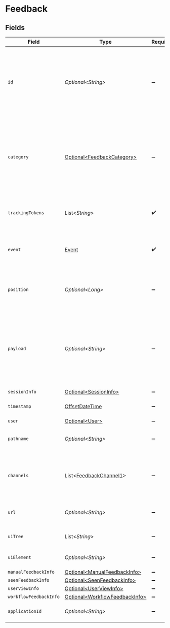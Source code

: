 # Feedback


## Fields

| Field                                                                                                                                                                                                              | Type                                                                                                                                                                                                               | Required                                                                                                                                                                                                           | Description                                                                                                                                                                                                        |
| ------------------------------------------------------------------------------------------------------------------------------------------------------------------------------------------------------------------ | ------------------------------------------------------------------------------------------------------------------------------------------------------------------------------------------------------------------ | ------------------------------------------------------------------------------------------------------------------------------------------------------------------------------------------------------------------ | ------------------------------------------------------------------------------------------------------------------------------------------------------------------------------------------------------------------ |
| `id`                                                                                                                                                                                                               | *Optional\<String>*                                                                                                                                                                                                | :heavy_minus_sign:                                                                                                                                                                                                 | Universally unique identifier of the event. To allow for reliable retransmission, only the earliest received event of a given UUID is considered valid by the server and subsequent are ignored.                   |
| `category`                                                                                                                                                                                                         | [Optional\<FeedbackCategory>](../../models/components/FeedbackCategory.md)                                                                                                                                         | :heavy_minus_sign:                                                                                                                                                                                                 | The feature category to which the feedback applies. These should be broad product areas such as Announcements, Answers, Search, etc. rather than specific components or UI treatments within those areas.          |
| `trackingTokens`                                                                                                                                                                                                   | List\<*String*>                                                                                                                                                                                                    | :heavy_check_mark:                                                                                                                                                                                                 | A list of server-generated trackingTokens to which this event applies.                                                                                                                                             |
| `event`                                                                                                                                                                                                            | [Event](../../models/components/Event.md)                                                                                                                                                                          | :heavy_check_mark:                                                                                                                                                                                                 | The action the user took within a Glean client with respect to the object referred to by the given `trackingToken`.                                                                                                |
| `position`                                                                                                                                                                                                         | *Optional\<Long>*                                                                                                                                                                                                  | :heavy_minus_sign:                                                                                                                                                                                                 | Position of the element in the case that the client controls order (such as feed and autocomplete).                                                                                                                |
| `payload`                                                                                                                                                                                                          | *Optional\<String>*                                                                                                                                                                                                | :heavy_minus_sign:                                                                                                                                                                                                 | For type MANUAL_FEEDBACK, contains string of user feedback. For autocomplete, partial query string. For feed, string of user feedback in addition to manual feedback signals extracted from all suggested content. |
| `sessionInfo`                                                                                                                                                                                                      | [Optional\<SessionInfo>](../../models/components/SessionInfo.md)                                                                                                                                                   | :heavy_minus_sign:                                                                                                                                                                                                 | N/A                                                                                                                                                                                                                |
| `timestamp`                                                                                                                                                                                                        | [OffsetDateTime](https://docs.oracle.com/javase/8/docs/api/java/time/OffsetDateTime.html)                                                                                                                          | :heavy_minus_sign:                                                                                                                                                                                                 | The ISO 8601 timestamp when the event occured.                                                                                                                                                                     |
| `user`                                                                                                                                                                                                             | [Optional\<User>](../../models/components/User.md)                                                                                                                                                                 | :heavy_minus_sign:                                                                                                                                                                                                 | N/A                                                                                                                                                                                                                |
| `pathname`                                                                                                                                                                                                         | *Optional\<String>*                                                                                                                                                                                                | :heavy_minus_sign:                                                                                                                                                                                                 | The path the client was at when the feedback event triggered.                                                                                                                                                      |
| `channels`                                                                                                                                                                                                         | List\<[FeedbackChannel1](../../models/components/FeedbackChannel1.md)>                                                                                                                                             | :heavy_minus_sign:                                                                                                                                                                                                 | Where the feedback will be sent, e.g. to Glean, the user's company, or both. If no channels are specified, feedback will go only to Glean.                                                                         |
| `url`                                                                                                                                                                                                              | *Optional\<String>*                                                                                                                                                                                                | :heavy_minus_sign:                                                                                                                                                                                                 | The URL the client was at when the feedback event triggered.                                                                                                                                                       |
| `uiTree`                                                                                                                                                                                                           | List\<*String*>                                                                                                                                                                                                    | :heavy_minus_sign:                                                                                                                                                                                                 | The UI element tree associated with the event, if any.                                                                                                                                                             |
| `uiElement`                                                                                                                                                                                                        | *Optional\<String>*                                                                                                                                                                                                | :heavy_minus_sign:                                                                                                                                                                                                 | The UI element associated with the event, if any.                                                                                                                                                                  |
| `manualFeedbackInfo`                                                                                                                                                                                               | [Optional\<ManualFeedbackInfo>](../../models/components/ManualFeedbackInfo.md)                                                                                                                                     | :heavy_minus_sign:                                                                                                                                                                                                 | N/A                                                                                                                                                                                                                |
| `seenFeedbackInfo`                                                                                                                                                                                                 | [Optional\<SeenFeedbackInfo>](../../models/components/SeenFeedbackInfo.md)                                                                                                                                         | :heavy_minus_sign:                                                                                                                                                                                                 | N/A                                                                                                                                                                                                                |
| `userViewInfo`                                                                                                                                                                                                     | [Optional\<UserViewInfo>](../../models/components/UserViewInfo.md)                                                                                                                                                 | :heavy_minus_sign:                                                                                                                                                                                                 | N/A                                                                                                                                                                                                                |
| `workflowFeedbackInfo`                                                                                                                                                                                             | [Optional\<WorkflowFeedbackInfo>](../../models/components/WorkflowFeedbackInfo.md)                                                                                                                                 | :heavy_minus_sign:                                                                                                                                                                                                 | N/A                                                                                                                                                                                                                |
| `applicationId`                                                                                                                                                                                                    | *Optional\<String>*                                                                                                                                                                                                | :heavy_minus_sign:                                                                                                                                                                                                 | The application ID of the client that sent the feedback event.                                                                                                                                                     |